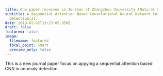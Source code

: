 ```yaml
---
title: One paper received in Journal of Zhengzhou University (Natural Science Edition)
subtitle: A Sequential Attention Based Convolutional Neural Network for Anomaly
  Detection[J].
date: 2019-02-02T13:23:05.350Z
draft: false
featured: false
image:
  filename: featured
  focal_point: Smart
  preview_only: false
---
```

This is a new journal paper focus on appying a sequential attention based CNN in anomaly detection.
